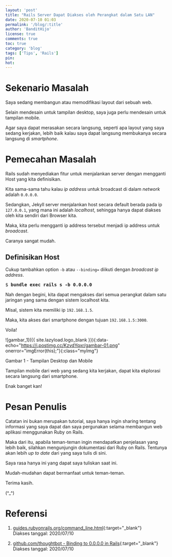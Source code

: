 ```yaml
---
layout: 'post'
title: "Rails Server Dapat Diakses oleh Perangkat dalam Satu LAN"
date: 2020-07-10 01:03
permalink: '/blog/:title'
author: 'BanditHijo'
license: true
comments: true
toc: true
category: 'blog'
tags: ['Tips', 'Rails']
pin:
hot:
---
```


# Sekenario Masalah

Saya sedang membangun atau memodifikasi layout dari sebuah web.

Selain mendesain untuk tampilan desktop, saya juga perlu mendesain untuk tampilan mobile.

Agar saya dapat merasakan secara langsung, seperti apa layout yang saya sedang kerjakan, lebih baik kalau saya dapat langsung membukanya secara langsung di *smartphone*.

# Pemecahan Masalah

Rails sudah menyediakan fitur untuk menjalankan server dengan mengganti Host yang kita definisikan.

Kita sama-sama tahu kalau *ip address* untuk broadcast di dalam *network* adalah `0.0.0.0`.

Sedangkan, Jekyll server menjalankan host secara default berada pada ip `127.0.0.1`, yang mana ini adalah *localhost*, sehingga hanya dapat diakses oleh kita sendiri dari Browser kita.

Maka, kita perlu mengganti ip address tersebut menjadi ip address untuk *broadcast*.

Caranya sangat mudah.

## Definisikan Host


Cukup tambahkan option `-b` atau `--binding=` diikuti dengan *broadcast ip address*.

<pre>
$ <b>bundle exec rails s -b 0.0.0.0</b>
</pre>

Nah dengan begini, kita dapat mengakses dari semua perangkat dalam satu jaringan yang sama dengan sistem localhost kita.

Misal, sistem kita memiliki ip `192.168.1.5`.

Maka, kita akses dari smartphone dengan tujuan `192.168.1.5:3000`.

Voila!

![gambar_1]({{ site.lazyload.logo_blank }}){:data-echo="https://i.postimg.cc/KzvdYqxr/gambar-01.png" onerror="imgError(this);"}{:class="myImg"}
<p class="img-caption">Gambar 1 - Tampilan Desktop dan Mobile</p>

Tampilan mobile dari web yang sedang kita kerjakan, dapat kita ekplorasi secara langsung dari smartphone.

Enak banget kan!



# Pesan Penulis

Catatan ini bukan merupakan tutorial, saya hanya ingin sharing tentang informasi yang saya dapat dan saya pergunakan selama membangun web aplikasi menggunakan Ruby on Rails.

Maka dari itu, apabila teman-teman ingin mendapatkan penjelasan yang lebih baik, silahkan mengunjungin dokumentasi dari Ruby on Rails. Tentunya akan lebih *up to date* dari yang saya tulis di sini.

Saya rasa hanya ini yang dapat saya tuliskan saat ini.

Mudah-mudahan dapat bermanfaat untuk teman-teman.

Terima kasih.

(^_^)








# Referensi

1. [guides.rubyonrails.org/command_line.html](https://guides.rubyonrails.org/command_line.html){:target="_blank"}
<br>Diakses tanggal: 2020/07/10

2. [github.com/thoughtbot - Binding to 0.0.0.0 in Rails](https://github.com/thoughtbot/til/blob/master/docker/binding-to-0-0-0-0-in-rails.md){:target="_blank"}
<br>Diakses tanggal: 2020/07/10
